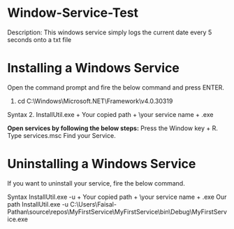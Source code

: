 # Window-Service-Test
Description: This windows service simply logs the current date every 5 seconds onto a txt file


# Installing a Windows Service
Open the command prompt and fire the below command and press ENTER.

1. cd C:\Windows\Microsoft.NET\Framework\v4.0.30319 

Syntax
2. InstallUtil.exe + Your copied path + \your service name + .exe

**Open services by following the below steps:**
Press the Window key + R.
Type services.msc
Find your Service.

# Uninstalling a Windows Service
If you want to uninstall your service, fire the below command.

Syntax InstallUtil.exe -u + Your copied path + \your service name + .exe
Our path InstallUtil.exe -u C:\Users\Faisal-Pathan\source\repos\MyFirstService\MyFirstService\bin\Debug\MyFirstService.exe
